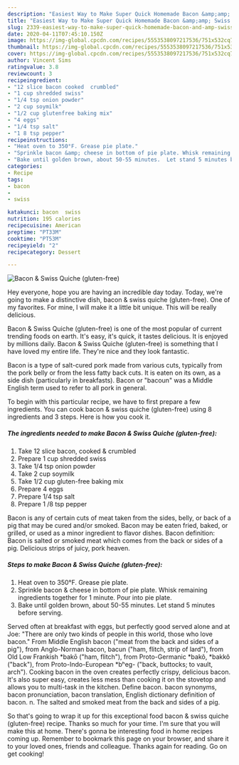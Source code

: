 ```yaml
---
description: "Easiest Way to Make Super Quick Homemade Bacon &amp;amp; Swiss Quiche (gluten-free)"
title: "Easiest Way to Make Super Quick Homemade Bacon &amp;amp; Swiss Quiche (gluten-free)"
slug: 2339-easiest-way-to-make-super-quick-homemade-bacon-and-amp-swiss-quiche-gluten-free
date: 2020-04-11T07:45:10.150Z
image: https://img-global.cpcdn.com/recipes/5553538097217536/751x532cq70/bacon-swiss-quiche-gluten-free-recipe-main-photo.jpg
thumbnail: https://img-global.cpcdn.com/recipes/5553538097217536/751x532cq70/bacon-swiss-quiche-gluten-free-recipe-main-photo.jpg
cover: https://img-global.cpcdn.com/recipes/5553538097217536/751x532cq70/bacon-swiss-quiche-gluten-free-recipe-main-photo.jpg
author: Vincent Sims
ratingvalue: 3.8
reviewcount: 3
recipeingredient:
- "12 slice bacon cooked  crumbled"
- "1 cup shredded swiss"
- "1/4 tsp onion powder"
- "2 cup soymilk"
- "1/2 cup glutenfree baking mix"
- "4 eggs"
- "1/4 tsp salt"
- "1 8 tsp pepper"
recipeinstructions:
- "Heat oven to 350°F. Grease pie plate."
- "Sprinkle bacon &amp; cheese in bottom of pie plate. Whisk remaining ingredients together for 1 minute.  Pour into pie plate."
- "Bake until golden brown, about 50-55 minutes.  Let stand 5 minutes before serving."
categories:
- Recipe
tags:
- bacon
- 
- swiss

katakunci: bacon  swiss 
nutrition: 195 calories
recipecuisine: American
preptime: "PT33M"
cooktime: "PT53M"
recipeyield: "2"
recipecategory: Dessert

---
```



![Bacon &amp; Swiss Quiche (gluten-free)](https://img-global.cpcdn.com/recipes/5553538097217536/751x532cq70/bacon-swiss-quiche-gluten-free-recipe-main-photo.jpg)

Hey everyone, hope you are having an incredible day today. Today, we're going to make a distinctive dish, bacon &amp; swiss quiche (gluten-free). One of my favorites. For mine, I will make it a little bit unique. This will be really delicious.

Bacon &amp; Swiss Quiche (gluten-free) is one of the most popular of current trending foods on earth. It's easy, it's quick, it tastes delicious. It is enjoyed by millions daily. Bacon &amp; Swiss Quiche (gluten-free) is something that I have loved my entire life. They're nice and they look fantastic.

Bacon is a type of salt-cured pork made from various cuts, typically from the pork belly or from the less fatty back cuts. It is eaten on its own, as a side dish (particularly in breakfasts). Bacon or &#34;bacoun&#34; was a Middle English term used to refer to all pork in general.


To begin with this particular recipe, we have to first prepare a few ingredients. You can cook bacon &amp; swiss quiche (gluten-free) using 8 ingredients and 3 steps. Here is how you cook it.

<!--inarticleads1-->

##### The ingredients needed to make Bacon &amp; Swiss Quiche (gluten-free):

1. Take 12 slice bacon, cooked &amp; crumbled
1. Prepare 1 cup shredded swiss
1. Take 1/4 tsp onion powder
1. Take 2 cup soymilk
1. Take 1/2 cup gluten-free baking mix
1. Prepare 4 eggs
1. Prepare 1/4 tsp salt
1. Prepare 1 /8 tsp pepper


Bacon is any of certain cuts of meat taken from the sides, belly, or back of a pig that may be cured and/or smoked. Bacon may be eaten fried, baked, or grilled, or used as a minor ingredient to flavor dishes. Bacon definition: Bacon is salted or smoked meat which comes from the back or sides of a pig. Delicious strips of juicy, pork heaven. 

<!--inarticleads2-->

##### Steps to make Bacon &amp; Swiss Quiche (gluten-free):

1. Heat oven to 350°F. Grease pie plate.
1. Sprinkle bacon &amp; cheese in bottom of pie plate. Whisk remaining ingredients together for 1 minute.  Pour into pie plate.
1. Bake until golden brown, about 50-55 minutes.  Let stand 5 minutes before serving.


Served often at breakfast with eggs, but perfectly good served alone and at Joe: &#34;There are only two kinds of people in this world, those who love bacon.&#34; From Middle English bacon (&#34;meat from the back and sides of a pig&#34;), from Anglo-Norman bacon, bacun (&#34;ham, flitch, strip of lard&#34;), from Old Low Frankish *bakō (&#34;ham, flitch&#34;), from Proto-Germanic *bakô, *bakkô (&#34;back&#34;), from Proto-Indo-European *bʰeg- (&#34;back, buttocks; to vault, arch&#34;). Cooking bacon in the oven creates perfectly crispy, delicious bacon. It&#39;s also super easy, creates less mess than cooking it on the stovetop and allows you to multi-task in the kitchen. Define bacon. bacon synonyms, bacon pronunciation, bacon translation, English dictionary definition of bacon. n. The salted and smoked meat from the back and sides of a pig. 

So that's going to wrap it up for this exceptional food bacon &amp; swiss quiche (gluten-free) recipe. Thanks so much for your time. I'm sure that you will make this at home. There's gonna be interesting food in home recipes coming up. Remember to bookmark this page on your browser, and share it to your loved ones, friends and colleague. Thanks again for reading. Go on get cooking!
